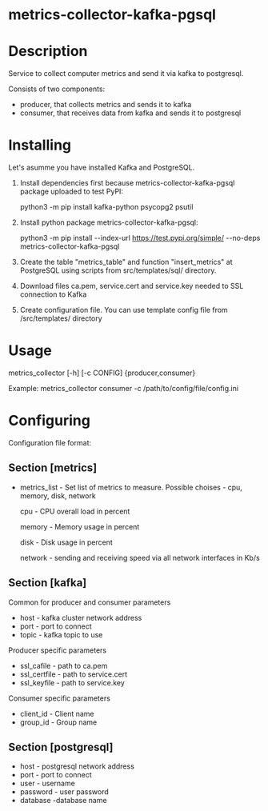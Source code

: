 # metrics-collector-kafka-pgsql

# Description
Service to collect computer metrics and send it via kafka to postgresql.

Consists of two components:
* producer, that collects metrics and sends it to kafka
* consumer, that receives data from kafka and sends it to postgresql 

# Installing

Let's asumme you have installed Kafka and PostgreSQL.

1. Install dependencies first because metrics-collector-kafka-pgsql package uploaded to test PyPI:
    
    python3 -m pip install kafka-python psycopg2 psutil

2. Install python package metrics-collector-kafka-pgsql:

    python3 -m pip install --index-url https://test.pypi.org/simple/ --no-deps metrics-collector-kafka-pgsql
    
3. Create the table "metrics_table" and function "insert_metrics" at PostgreSQL using scripts from src/templates/sql/ directory.
4. Download files ca.pem, service.cert and service.key needed to SSL connection to Kafka
5. Create configuration file. You can use template config file from /src/templates/ directory

# Usage
metrics_collector [-h] [-c CONFIG] {producer,consumer}

Example: metrics_collector consumer -c /path/to/config/file/config.ini

# Configuring

Configuration file format:

## Section [metrics] 
* metrics_list - Set list of metrics to measure. Possible choises - cpu, memory, disk, network

    cpu - CPU overall load in percent
    
    memory - Memory usage in percent
    
    disk - Disk usage in percent
    
    network - sending and receiving speed via all network interfaces in Kb/s 

## Section [kafka]
Common for producer and consumer parameters

* host - kafka cluster network address
* port - port to connect
* topic - kafka topic to use

Producer specific parameters

* ssl_cafile - path to ca.pem
* ssl_certfile - path to service.cert
* ssl_keyfile - path to service.key

Consumer specific parameters

* client_id - Client name
* group_id - Group name

## Section [postgresql]

* host - postgresql network address
* port - port to connect
* user - username
* password - user password
* database -database name
